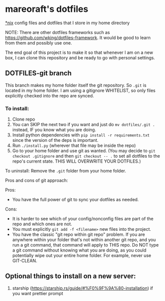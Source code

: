 # mareoraft's dotfiles

[*nix](https://en.wikipedia.org/wiki/Unix-like) config files and dotfiles that I store in my home directory

NOTE: There are other dotfiles frameworks such as https://github.com/wking/dotfiles-framework.  It would be good to learn from them and possibly use one.

The end goal of this project is to make it so that whenever I am on a new box, I can clone this repository and be ready to go with personal settings.



## DOTFILES-git branch

This branch makes my home folder itself the git repository.  So `.git` is located in my home folder.  I am using a gitignore WHITELIST, so only files explicitly checked into the repo are synced.

### To install:

  1. Clone repo
  2. You can SKIP the next two if you want and just do `mv dotfiles/.git .` instead, IF you know what you are doing.
  2. Install python dependencies with `pip install -r requirements.txt` since the version of the deps is important.
  3. Run `./install.py` (wherever that file may be inside the repo)
  4. Go to your home folder and use git as wanted.  (You may decide to `git checkout .gitignore` and then `git checkout -- .` to set all dotfiles to the repo's current state.  THIS WILL OVERWRITE YOUR DOTFILES.)

To uninstall: Remove the `.git` folder from your home folder.

Pros and cons of git approach:

Pros:

  * You have the full power of git to sync your dotfiles as needed.

Cons:

  * It is harder to see which of your config/nonconfig files are part of the repo and which ones are not.
  * You must explicitly `git add -f <filename>` new files into the project.
  * You have the classic "git repo within git repo" problem.  If you are anywhere within your folder that's not within another git repo, and you run a git command, that command will apply to THIS repo.  Do NOT type a git command without knowing what you are doing, as you could potentially wipe out your entire home folder.  For example, never use GIT-CLEAN.



## Optional things to install on a new server:

  1. starship (https://starship.rs/guide/#%F0%9F%9A%80-installation) if you want prettier prompt
